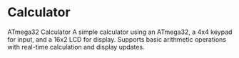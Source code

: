 # Calculator
ATmega32 Calculator A simple calculator using an ATmega32, a 4x4 keypad for input, and a 16x2 LCD for display. Supports basic arithmetic operations with real-time calculation and display updates.
